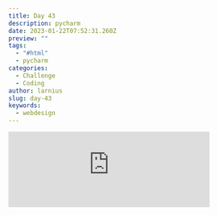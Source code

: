 ```yaml
---
title: Day 43
description: pycharm
date: 2023-01-22T07:52:31.260Z
preview: ""
tags:
  - "#html"
  - pycharm
categories:
  - Challenge
  - Coding
author: larnius
slug: day-43
keywords:
  - webdesign
---
```

<iframe src="https://mastodontech.de/@larnius/109735009095823913/embed" class="mastodon-embed" style="max-width: 100%; border: 0" width="400" allowfullscreen="allowfullscreen"></iframe><script src="https://mastodontech.de/embed.js" async="async"></script>